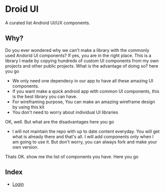 Droid UI
======================

A curated list Android UI/UX components.

## Why?
Do you ever wondered why we can't make a library with the commonly used Andorid UI components? If yes, you are in the right place. This is a library I made by copying hundreds of custom UI components from my own projects and other public projects. What is the advantage of doing so? here you go
* We only need one dependecy in our app to have all these amazing UI components. 
* If you want make a quick android app with common UI components, this is the best library you can have.
* For wireframing purpose, You can make an amazing wireframe design by using this kit
* You don't need to worry about individual UI libraries

OK, well. But what are the disadvantages
here you go
* I will not maintain the repo with up to date content everyday. You will get what is already there and that's all. I will add components only when I am going to use it. But don't worry, you can always fork and make your own version.


Thats OK. show me the list of components you have. 
Here you go
## Index 
* [Login](pages/login.md)
